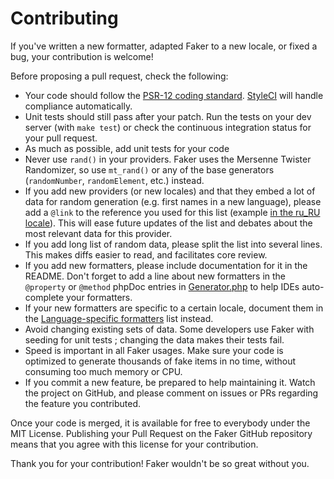 Contributing
============

If you've written a new formatter, adapted Faker to a new locale, or fixed a bug, your contribution is welcome!

Before proposing a pull request, check the following:

* Your code should follow the [PSR-12 coding standard](https://www.php-fig.org/psr/psr-12/). [StyleCI](https://styleci.io/) will handle compliance automatically.
* Unit tests should still pass after your patch. Run the tests on your dev server (with `make test`) or check the continuous integration status for your pull request.
* As much as possible, add unit tests for your code
* Never use `rand()` in your providers. Faker uses the Mersenne Twister Randomizer, so use `mt_rand()` or any of the base generators (`randomNumber`, `randomElement`, etc.) instead.
* If you add new providers (or new locales) and that they embed a lot of data for random generation (e.g. first names in a new language), please add a `@link` to the reference you used for this list (example [in the ru_RU locale](https://github.com/FakerPHP/Faker/blob/1.10/src/Faker/Provider/ru_RU/Person.php#L13)). This will ease future updates of the list and debates about the most relevant data for this provider.
* If you add long list of random data, please split the list into several lines. This makes diffs easier to read, and facilitates core review.
* If you add new formatters, please include documentation for it in the README. Don't forget to add a line about new formatters in the `@property` or `@method` phpDoc entries in [Generator.php](https://github.com/FakerPHP/Faker/blob/1.10/src/Faker/Generator.php#L6-L118) to help IDEs auto-complete your formatters.
* If your new formatters are specific to a certain locale, document them in the [Language-specific formatters](https://github.com/FakerPHP/Faker#language-specific-formatters) list instead.
* Avoid changing existing sets of data. Some developers use Faker with seeding for unit tests ; changing the data makes their tests fail.
* Speed is important in all Faker usages. Make sure your code is optimized to generate thousands of fake items in no time, without consuming too much memory or CPU.
* If you commit a new feature, be prepared to help maintaining it. Watch the project on GitHub, and please comment on issues or PRs regarding the feature you contributed.

Once your code is merged, it is available for free to everybody under the MIT License. Publishing your Pull Request on the Faker GitHub repository means that you agree with this license for your contribution.

Thank you for your contribution! Faker wouldn't be so great without you.
